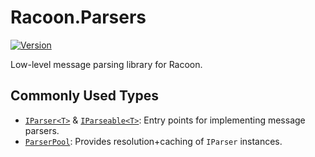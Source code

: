 # Racoon.Parsers

[![Version](https://img.shields.io/nuget/vpre/Racoon.Parsers)](https://www.nuget.org/packages/Racoon.Parsers)

Low-level message parsing library for Racoon.

## Commonly Used Types
- [`IParser<T>`](https://github.com/cryptoc1/racoon/tree/main/src/Racoon.Parsers/Abstractions/IParser{T}.cs) & [`IParseable<T>`](https://github.com/cryptoc1/racoon/tree/main/src/Racoon.Parsers/Abstractions/IParseable{T}.cs): Entry points for implementing message parsers.
- [`ParserPool`](https://github.com/cryptoc1/racoon/tree/main/src/Racoon.Parsers/ParserPool.cs): Provides resolution+caching of `IParser` instances.
